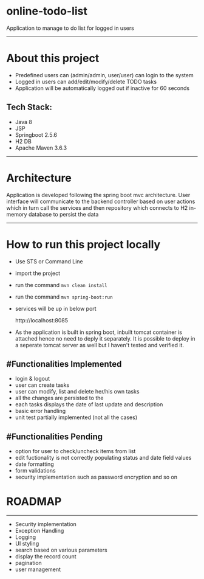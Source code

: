 # online-todo-list
 Application to manage to do list for logged in users

<hr>

# About this project

- Predefined users can (admin/admin, user/user) can login to the system
- Logged in users can add/edit/modify/delete TODO tasks 
- Application will be automatically logged out if inactive for 60 seconds


Tech Stack:
-----------

- Java 8
- JSP
- Springboot 2.5.6
- H2 DB
- Apache Maven 3.6.3


<hr>

# Architecture
Application is developed following the spring boot mvc architecture. User interface will communicate to the backend controller based on user actions which in turn call the 
services and then repository which connects to H2 in-memory database to persist the data  

<hr>

# How to run this project locally

- Use STS or Command Line
- import the project
- run the command  `mvn clean install` 
- run the command  `mvn spring-boot:run` 
- services will be up in below port
	
	http://localhost:8085
	
- As the application is built in spring boot, inbuilt tomcat container is attached hence no need to deply it separately. It is possible to deploy in a seperate tomcat server as well but I haven't tested and verified it.

#Functionalities Implemented
-----------------------------
- login & logout
- user can create tasks
- user can modify, list and delete her/his own tasks
- all the changes are persisted to the 
- each tasks displays the date of last update and description
- basic error handling
- unit test partially implemented (not all the cases)


#Functionalities Pending
-----------------------------
- option for user to check/uncheck items from list 
- edit fuctionality is not correctly populating status and date field values
- date formatting
- form validations
- security implementation such as password encryption and so on

 
# ROADMAP
  -----------
  - Security implementation
  - Exception Handling
  - Logging
  - UI styling
  - search based on various parameters
  - display the record count
  - pagination 
  - user management